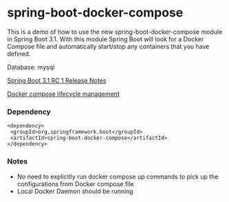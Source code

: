 # spring-boot-docker-compose
This is a demo of how to use the new spring-boot-docker-compose module in Spring Boot 3.1. With this module Spring Boot will look for a Docker Compose file and automatically start/stop any containers that you have defined.

Database: mysql

[Spring Boot 3.1 RC 1 Release Notes](https://github.com/spring-projects/spring-boot/wiki/Spring-Boot-3.1.0-RC1-Release-Notes)

[Docker compose lifecycle management](https://docs.spring.io/spring-boot/docs/3.1.1/reference/htmlsingle/#features.docker-compose.lifecycle)


### Dependency
```
<dependency>
 <groupId>org.springframework.boot</groupId>
 <artifactId>spring-boot-docker-compose</artifactId>
</dependency>
```
### Notes
- No need to explicitly run docker compose up commands to pick up the configurations from Docker compose file
- Local Docker Daemon should be running 
